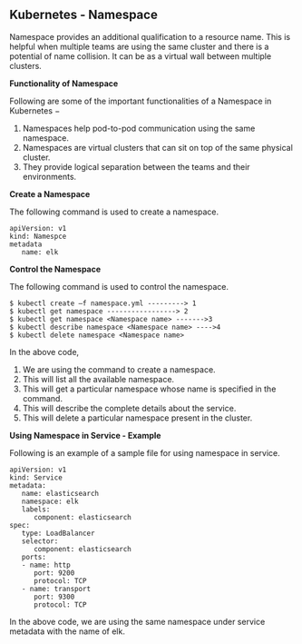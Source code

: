 ## **Kubernetes - Namespace**

Namespace provides an additional qualification to a resource name. This is helpful when multiple teams are using the same cluster and there is a potential of name collision. It can be as a virtual wall between multiple clusters.

**Functionality of Namespace**

Following are some of the important functionalities of a Namespace in Kubernetes −

  1. Namespaces help pod-to-pod communication using the same namespace.
  2. Namespaces are virtual clusters that can sit on top of the same physical cluster.
  3. They provide logical separation between the teams and their environments.

**Create a Namespace**

The following command is used to create a namespace.

```
apiVersion: v1
kind: Namespce
metadata
   name: elk
```

**Control the Namespace**

The following command is used to control the namespace.

```
$ kubectl create –f namespace.yml ---------> 1
$ kubectl get namespace -----------------> 2
$ kubectl get namespace <Namespace name> ------->3
$ kubectl describe namespace <Namespace name> ---->4
$ kubectl delete namespace <Namespace name>
```

In the above code,

  1. We are using the command to create a namespace.
  2. This will list all the available namespace.
  3. This will get a particular namespace whose name is specified in the command.
  4. This will describe the complete details about the service.
  5. This will delete a particular namespace present in the cluster.

**Using Namespace in Service - Example**

Following is an example of a sample file for using namespace in service.

```
apiVersion: v1
kind: Service
metadata:
   name: elasticsearch
   namespace: elk
   labels:
      component: elasticsearch
spec:
   type: LoadBalancer
   selector:
      component: elasticsearch
   ports:
   - name: http
      port: 9200
      protocol: TCP
   - name: transport
      port: 9300
      protocol: TCP
```

In the above code, we are using the same namespace under service metadata with the name of elk.


